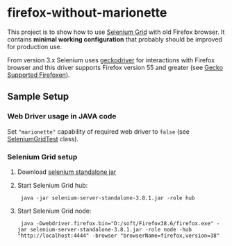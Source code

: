 firefox-without-marionette
==========================

This project is to show how to use [Selenium Grid][selenium-grid] with old Firefox browser. It contains **minimal working configuration** that probably should be improved for production use.

From version 3.x Selenium uses [geckodriver] for interactions with Firefox browser and this driver supports Firefox version 55 and greater (see [Gecko Supported Firefoxen][supported-firefoxen]).

Sample Setup
------------
 
### Web Driver usage in JAVA code

Set `"marionette"` capability of required web driver to `false` (see [SeleniumGridTest](src/test/java/pl/kubiczak/selenium/grid/firefox/without/marionette/SeleniumGridTest.java#L27) class).

### Selenium Grid setup

1. Download [selenium standalone jar][selenium-standalone]
2. Start Selenium Grid hub:

        java -jar selenium-server-standalone-3.8.1.jar -role hub

3. Start Selenium Grid node:

        java -Dwebdriver.firefox.bin="D:/soft/Firefox38.6/firefox.exe" -jar selenium-server-standalone-3.8.1.jar -role node -hub "http://localhost:4444" -browser "browserName=firefox,version=38"

[selenium-grid]: https://github.com/SeleniumHQ/selenium/wiki/Grid2
[geckodriver]: https://github.com/mozilla/geckodriver
[supported-firefoxen]: https://github.com/mozilla/geckodriver#supported-firefoxen
[hub-and-node]: http://www.seleniumhq.org/docs/07_selenium_grid.jsp#selenium-grid-2-0
[selenium-standalone]: http://selenium-release.storage.googleapis.com/3.8/selenium-server-standalone-3.8.1.jar
